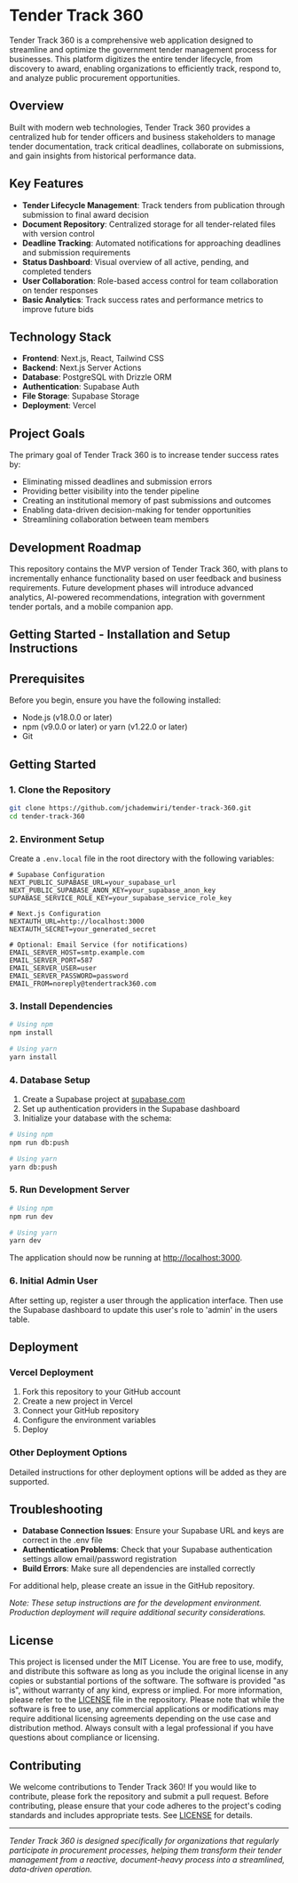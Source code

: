 # Tender Track 360

Tender Track 360 is a comprehensive web application designed to streamline and optimize the government tender management process for businesses. This platform digitizes the entire tender lifecycle, from discovery to award, enabling organizations to efficiently track, respond to, and analyze public procurement opportunities.

## Overview

Built with modern web technologies, Tender Track 360 provides a centralized hub for tender officers and business stakeholders to manage tender documentation, track critical deadlines, collaborate on submissions, and gain insights from historical performance data.

## Key Features

- **Tender Lifecycle Management**: Track tenders from publication through submission to final award decision
- **Document Repository**: Centralized storage for all tender-related files with version control
- **Deadline Tracking**: Automated notifications for approaching deadlines and submission requirements
- **Status Dashboard**: Visual overview of all active, pending, and completed tenders
- **User Collaboration**: Role-based access control for team collaboration on tender responses
- **Basic Analytics**: Track success rates and performance metrics to improve future bids

## Technology Stack

- **Frontend**: Next.js, React, Tailwind CSS
- **Backend**: Next.js Server Actions
- **Database**: PostgreSQL with Drizzle ORM
- **Authentication**: Supabase Auth
- **File Storage**: Supabase Storage
- **Deployment**: Vercel

## Project Goals

The primary goal of Tender Track 360 is to increase tender success rates by:
- Eliminating missed deadlines and submission errors
- Providing better visibility into the tender pipeline
- Creating an institutional memory of past submissions and outcomes
- Enabling data-driven decision-making for tender opportunities
- Streamlining collaboration between team members

## Development Roadmap

This repository contains the MVP version of Tender Track 360, with plans to incrementally enhance functionality based on user feedback and business requirements. Future development phases will introduce advanced analytics, AI-powered recommendations, integration with government tender portals, and a mobile companion app.

## Getting Started - Installation and Setup Instructions


## Prerequisites

Before you begin, ensure you have the following installed:
- Node.js (v18.0.0 or later)
- npm (v9.0.0 or later) or yarn (v1.22.0 or later)
- Git

## Getting Started

### 1. Clone the Repository

```bash
git clone https://github.com/jchademwiri/tender-track-360.git
cd tender-track-360
```

### 2. Environment Setup

Create a `.env.local` file in the root directory with the following variables:

```
# Supabase Configuration
NEXT_PUBLIC_SUPABASE_URL=your_supabase_url
NEXT_PUBLIC_SUPABASE_ANON_KEY=your_supabase_anon_key
SUPABASE_SERVICE_ROLE_KEY=your_supabase_service_role_key

# Next.js Configuration
NEXTAUTH_URL=http://localhost:3000
NEXTAUTH_SECRET=your_generated_secret

# Optional: Email Service (for notifications)
EMAIL_SERVER_HOST=smtp.example.com
EMAIL_SERVER_PORT=587
EMAIL_SERVER_USER=user
EMAIL_SERVER_PASSWORD=password
EMAIL_FROM=noreply@tendertrack360.com
```

### 3. Install Dependencies

```bash
# Using npm
npm install

# Using yarn
yarn install
```

### 4. Database Setup

1. Create a Supabase project at [supabase.com](https://supabase.com)
2. Set up authentication providers in the Supabase dashboard
3. Initialize your database with the schema:

```bash
# Using npm
npm run db:push

# Using yarn
yarn db:push
```

### 5. Run Development Server

```bash
# Using npm
npm run dev

# Using yarn
yarn dev
```

The application should now be running at [http://localhost:3000](http://localhost:3000).

### 6. Initial Admin User

After setting up, register a user through the application interface. Then use the Supabase dashboard to update this user's role to 'admin' in the users table.

## Deployment

### Vercel Deployment

1. Fork this repository to your GitHub account
2. Create a new project in Vercel
3. Connect your GitHub repository
4. Configure the environment variables
5. Deploy

### Other Deployment Options

Detailed instructions for other deployment options will be added as they are supported.

## Troubleshooting

- **Database Connection Issues**: Ensure your Supabase URL and keys are correct in the .env file
- **Authentication Problems**: Check that your Supabase authentication settings allow email/password registration
- **Build Errors**: Make sure all dependencies are installed correctly

For additional help, please create an issue in the GitHub repository.


*Note: These setup instructions are for the development environment. Production deployment will require additional security considerations.*

## License

This project is licensed under the MIT License. You are free to use, modify, and distribute this software as long as you include the original license in any copies or substantial portions of the software. The software is provided "as is", without warranty of any kind, express or implied.
For more information, please refer to the [LICENSE](LICENSE) file in the repository.
Please note that while the software is free to use, any commercial applications or modifications may require additional licensing agreements depending on the use case and distribution method. Always consult with a legal professional if you have questions about compliance or licensing.
## Contributing
We welcome contributions to Tender Track 360! If you would like to contribute, please fork the repository and submit a pull request. Before contributing, please ensure that your code adheres to the project's coding standards and includes appropriate tests.
See [LICENSE](LICENSE) for details.

---

*Tender Track 360 is designed specifically for organizations that regularly participate in procurement processes, helping them transform their tender management from a reactive, document-heavy process into a streamlined, data-driven operation.*
